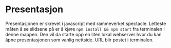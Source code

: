 # Presentasjon

Presentasjonen er skrevet i javascript med rammeverket spectacle. Letteste måten å se slidsene på er å kjøre 
`npm install && npm start` fra terminalen i denne mappen. Den vil da starte opp en liten lokal webserver hvor
du kan åpne presentasjonen som vanlig nettside. URL blir postet i terminalen.